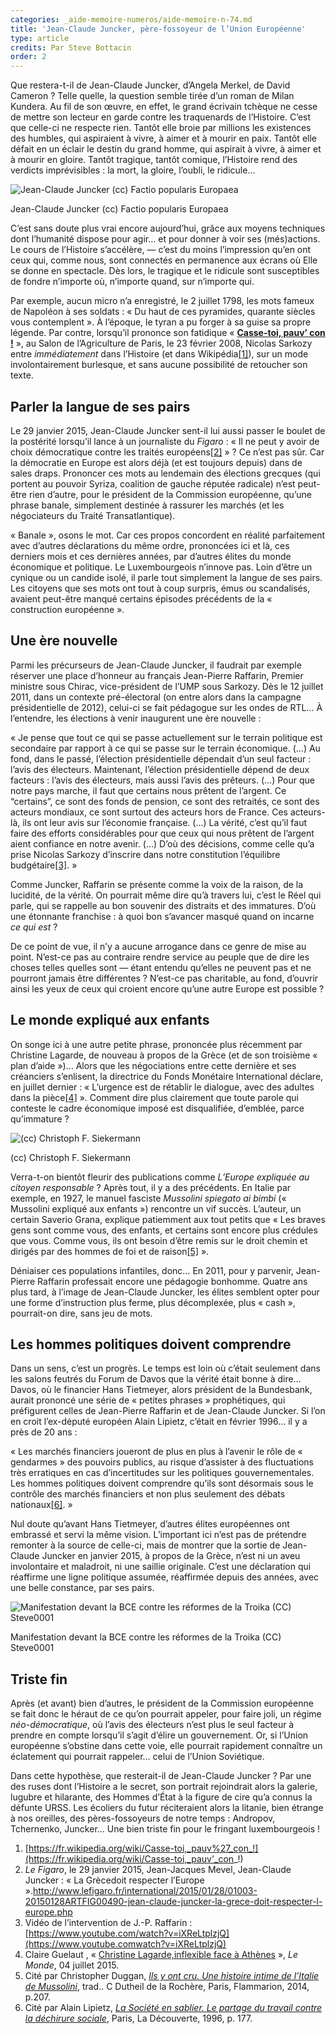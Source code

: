 ```yaml
---
categories: _aide-memoire-numeros/aide-memoire-n-74.md
title: 'Jean-Claude Juncker, père-fossoyeur de l’Union Européenne'
type: article
credits: Par Steve Bottacin
order: 2
---
```

Que restera-t-il de Jean-Claude Juncker, d’Angela Merkel, de David Cameron ? Telle quelle, la question semble tirée d’un roman de Milan Kundera. Au fil de son œuvre, en effet, le grand écrivain tchèque ne cesse de mettre son lecteur en garde contre les traquenards de l’Histoire. C’est que celle-ci ne respecte rien. Tantôt elle broie par millions les existences des humbles, qui aspiraient à vivre, à aimer et à mourir en paix. Tantôt elle défait en un éclair le destin du grand homme, qui aspirait à vivre, à aimer et à mourir en gloire. Tantôt tragique, tantôt comique, l’Histoire rend des verdicts imprévisibles : la mort, la gloire, l’oubli, le ridicule…

![Jean-Claude Juncker (cc) Factio popularis Europaea](/assets/uploads/am74_pp.6-7_bottacin_juncker_cc_factio_popularis_europaea.jpg)

<span class="img-copyright">Jean-Claude Juncker (cc) Factio popularis Europaea</span>

C’est sans doute plus vrai encore aujourd’hui, grâce aux moyens techniques dont l’humanité dispose pour agir… et pour donner à voir ses (més)actions. Le cours de l’Histoire s’accélère, — c’est du moins l’impression qu’en ont ceux qui, comme nous, sont connectés en permanence aux écrans où Elle se donne en spectacle. Dès lors, le tragique et le ridicule sont susceptibles de fondre n’importe où, n’importe quand, sur n’importe qui.

Par exemple, aucun micro n’a enregistré, le 2 juillet 1798, les mots fameux de Napoléon à ses soldats : « Du haut de ces pyramides, quarante siècles vous contemplent ». À l’époque, le tyran a pu forger à sa guise sa propre légende. Par contre, lorsqu’il prononce son fatidique « [**Casse-toi, pauv’ con !**](https://www.youtube.com/watch?v=Eau5_Gi3icQ) », au Salon de l’Agriculture de Paris, le 23 février 2008, Nicolas Sarkozy entre _immédiatement_ dans l’Histoire (et dans Wikipédia[[1]](#footnote-1)), sur un mode involontairement burlesque, et sans aucune possibilité de retoucher son texte.

## Parler la langue de ses pairs

Le 29 janvier 2015, Jean-Claude Juncker sent-il lui aussi passer le boulet de la postérité lorsqu’il lance à un journaliste du _Figaro_ : « Il ne peut y avoir de choix démocratique contre les traités européens[[2]](#footnote-2) » ? Ce n’est pas sûr. Car la démocratie en Europe est alors déjà (et est toujours depuis) dans de sales draps. Prononcer ces mots au lendemain des élections grecques (qui portent au pouvoir Syriza, coalition de gauche réputée radicale) n’est peut-être rien d’autre, pour le président de la Commission européenne, qu’une phrase banale, simplement destinée à rassurer les marchés (et les négociateurs du Traité Transatlantique).

« Banale », osons le mot. Car ces propos concordent en réalité parfaitement avec d’autres déclarations du même ordre, prononcées ici et là, ces derniers mois et ces dernières années, par d’autres élites du monde économique et politique. Le Luxembourgeois n’innove pas. Loin d’être un cynique ou un candide isolé, il parle tout simplement la langue de ses pairs. Les citoyens que ses mots ont tout à coup surpris, émus ou scandalisés, avaient peut-être manqué certains épisodes précédents de la « construction européenne ».

## Une ère nouvelle

Parmi les précurseurs de Jean-Claude Juncker, il faudrait par exemple réserver une place d’honneur au français Jean-Pierre Raffarin, Premier ministre sous Chirac, vice-président de l’UMP sous Sarkozy. Dès le 12 juillet 2011, dans un contexte pré-électoral (on entre alors dans la campagne présidentielle de 2012), celui-ci se fait pédagogue sur les ondes de RTL… À l’entendre, les élections à venir inaugurent une ère nouvelle :

« Je pense que tout ce qui se passe actuellement sur le terrain politique est secondaire par rapport à ce qui se passe sur le terrain économique. (…) Au fond, dans le passé, l’élection présidentielle dépendait d’un seul facteur : l’avis des électeurs. Maintenant, l’élection présidentielle dépend de deux facteurs : l’avis des électeurs, mais aussi l’avis des prêteurs. (…) Pour que notre pays marche, il faut que certains nous prêtent de l’argent. Ce “certains”, ce sont des fonds de pension, ce sont des retraités, ce sont des acteurs mondiaux, ce sont surtout des acteurs hors de France. Ces acteurs-là, ils ont leur avis sur l’économie française. (…) La vérité, c’est qu’il faut faire des efforts considérables pour que ceux qui nous prêtent de l’argent aient confiance en notre avenir. (…) D’où des décisions, comme celle qu’a prise Nicolas Sarkozy d’inscrire dans notre constitution l’équilibre budgétaire[[3]](#footnote-3). »

Comme Juncker, Raffarin se présente comme la voix de la raison, de la lucidité, de la vérité. On pourrait même dire qu’à travers lui, c’est le Réel qui parle, qui se rappelle au bon souvenir des distraits et des immatures. D’où une étonnante franchise : à quoi bon s’avancer masqué quand on incarne _ce qui est_ ?

De ce point de vue, il n’y a aucune arrogance dans ce genre de mise au point. N’est-ce pas au contraire rendre service au peuple que de dire les choses telles quelles sont — étant entendu qu’elles ne peuvent pas et ne pourront jamais être différentes ? N’est-ce pas charitable, au fond, d’ouvrir ainsi les yeux de ceux qui croient encore qu’une autre Europe est possible ?

## Le monde expliqué aux enfants

On songe ici à une autre petite phrase, prononcée plus récemment par Christine Lagarde, de nouveau à propos de la Grèce (et de son troisième « plan d’aide »)… Alors que les négociations entre cette dernière et ses créanciers s’enlisent, la directrice du Fonds Monétaire International déclare, en juillet dernier : « L’urgence est de rétablir le dialogue, avec des adultes dans la pièce[[4]](#footnote-4) »_._ Comment dire plus clairement que toute parole qui conteste le cadre économique imposé est disqualifiée, d’emblée, parce qu’immature ?

![(cc) Christoph F. Siekermann](/assets/uploads/am74_pp.6-7_bottacin_cc_christoph_f._siekermann.jpg)

<span class="img-copyright">(cc) Christoph F. Siekermann</span>

Verra-t-on bientôt fleurir des publications comme _L’Europe expliquée au citoyen responsable_ ? Après tout, il y a des précédents. En Italie par exemple, en 1927, le manuel fasciste _Mussolini spiegato ai bimbi_ (« Mussolini expliqué aux enfants ») rencontre un vif succès. L’auteur, un certain Saverio Grana, explique patiemment aux tout petits que « Les braves gens sont comme vous, des enfants, et certains sont encore plus crédules que vous. Comme vous, ils ont besoin d’être remis sur le droit chemin et dirigés par des hommes de foi et de raison[[5]](#footnote-5) ».

Déniaiser ces populations infantiles, donc… En 2011, pour y parvenir, Jean-Pierre Raffarin professait encore une pédagogie bonhomme. Quatre ans plus tard, à l’image de Jean-Claude Juncker, les élites semblent opter pour une forme d’instruction plus ferme, plus décomplexée, plus « cash », pourrait-on dire, sans jeu de mots.

## Les hommes politiques doivent comprendre

Dans un sens, c’est un progrès. Le temps est loin où c’était seulement dans les salons feutrés du Forum de Davos que la vérité était bonne à dire… Davos, où le financier Hans Tietmeyer, alors président de la Bundesbank, aurait prononcé une série de « petites phrases » prophétiques, qui préfigurent celles de Jean-Pierre Raffarin et de Jean-Claude Juncker. Si l’on en croit l’ex-député européen Alain Lipietz, c’était en février 1996… il y a près de 20 ans :

« Les marchés financiers joueront de plus en plus à l’avenir le rôle de « gendarmes » des pouvoirs publics, au risque d’assister à des fluctuations très erratiques en cas d’incertitudes sur les politiques gouvernementales. Les hommes politiques doivent comprendre qu’ils sont désormais sous le contrôle des marchés financiers et non plus seulement des débats nationaux[[6]](#footnote-6). »

Nul doute qu’avant Hans Tietmeyer, d’autres élites européennes ont embrassé et servi la même vision. L’important ici n’est pas de prétendre remonter à la source de celle-ci, mais de montrer que la sortie de Jean-Claude Juncker en janvier 2015, à propos de la Grèce, n’est ni un aveu involontaire et maladroit, ni une saillie originale. C’est une déclaration qui réaffirme une ligne politique assumée, réaffirmée depuis des années, avec une belle constance, par ses pairs.

![Manifestation devant la BCE contre les réformes de la Troika (CC) Steve0001](/assets/uploads/am74_pp.6-7_bottacin_protest_before_the_ezb_against_the_reforms_by_the_troika_cc_steve0001.jpg)

<span class="img-copyright">Manifestation devant la BCE contre les réformes de la Troika (CC) Steve0001</span>

## Triste fin

Après (et avant) bien d’autres, le président de la Commission européenne se fait donc le héraut de ce qu’on pourrait appeler, pour faire joli, un régime _néo-démocratique_, où l’avis des électeurs n’est plus le seul facteur à prendre en compte lorsqu’il s’agit d’élire un gouvernement. Or, si l’Union européenne s’obstine dans cette voie, elle pourrait rapidement connaître un éclatement qui pourrait rappeler… celui de l’Union Soviétique.

Dans cette hypothèse, que resterait-il de Jean-Claude Juncker ? Par une des ruses dont l’Histoire a le secret, son portrait rejoindrait alors la galerie, lugubre et hilarante, des Hommes d’État à la figure de cire qu’a connus la défunte URSS. Les écoliers du futur réciteraient alors la litanie, bien étrange à nos oreilles, des pères-fossoyeurs de notre temps : Andropov, Tchernenko, Juncker… Une bien triste fin pour le fringant luxembourgeois !

1. [https://fr.wikipedia.org/wiki/Casse-toi,_pauv%27_con_!](https://fr.wikipedia.org/wiki/Casse-toi,_pauv'_con_!)
2. _Le Figaro_, le 29 janvier 2015, Jean-Jacques Mevel, Jean-Claude Juncker : « La Grècedoit respecter l’Europe ».<http://www.lefigaro.fr/international/2015/01/28/01003-20150128ARTFIG00490-jean-claude-juncker-la-grece-doit-respecter-l-europe.php>
3. Vidéo de l’intervention de J.-P. Raffarin : [https://www.youtube.com/watch?v=iXReLtplzjQ](https://www.youtube.comwatch?v=iXReLtplzjQ)
4. Claire Guelaut , « [Christine Lagarde,inflexible face à Athènes](http://www.lemonde.fr/economie/article/2015/07/04/christine-lagarde-inflexible-face-a-athenes_4670270_3234.html) », _Le Monde_, 04 juillet 2015.
5. Cité par Christopher Duggan, _[Ils y ont cru. Une histoire intime de l’Italie de Mussolini](https://lectures.revues.org/16372)_, trad.. C Dutheil de la Rochère, Paris, Flammarion, 2014, p.207.
6. Cité par Alain Lipietz, _[La Société en sablier. Le partage du travail contre la déchirure sociale](http://www.editionsladecouverte.fr/catalogue/index-La_societe_en_sablier-9782707172464.html)_, Paris, La Découverte, 1996, p. 177.
